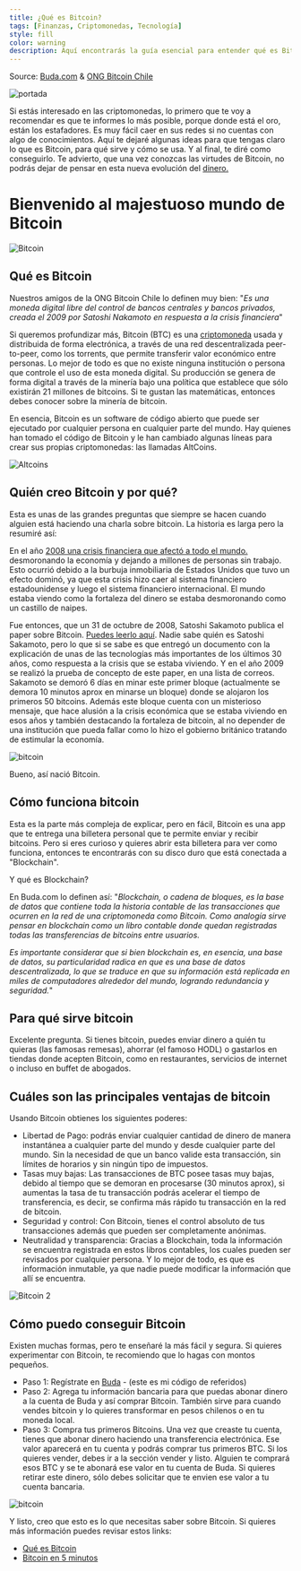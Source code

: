```yaml
---
title: ¿Qué es Bitcoin?
tags: [Finanzas, Criptomonedas, Tecnología]
style: fill
color: warning
description: Aquí encontrarás la guía esencial para entender qué es Bitcoin
---
```


Source: [Buda.com](https://www.buda.com/guias/que-es-bitcoin/) & [ONG Bitcoin Chile](https://www.asociacionbitcoin.org/bitcoin-en-5-minutos/)

![portada](https://imgur.com/JGICFE5.jpg)

Si estás interesado en las criptomonedas, lo primero que te voy a recomendar es que te informes lo más posible, porque donde está el oro, están los estafadores. Es muy fácil caer en sus redes si no cuentas con algo de conocimientos. Aquí te dejaré algunas ideas para que tengas claro lo que es Bitcoin, para qué sirve y cómo se usa. Y al final, te diré como conseguirlo. Te advierto, que una vez conozcas las virtudes de Bitcoin, no podrás dejar de pensar en esta nueva evolución del [dinero.](https://www.tiocripto.com/blog/que-es-el-dinero)

# Bienvenido al majestuoso mundo de Bitcoin

![Bitcoin](https://i.pinimg.com/originals/99/e2/90/99e29092b4c2ee48c915627a11985b8d.gif)

## Qué es Bitcoin

Nuestros amigos de la ONG Bitcoin Chile lo definen muy bien: "*Es una moneda digital libre del control de bancos centrales y bancos privados, creada el 2009 por Satoshi Nakamoto en respuesta a la crisis financiera*"

Si queremos profundizar más, Bitcoin (BTC) es una [criptomoneda](https://www.tiocripto.com/blog/que-son-las-criptomonedas) usada y distribuida de forma electrónica, a través de una red descentralizada peer-to-peer, como los torrents, que permite transferir valor económico entre personas. Lo mejor de todo es que no existe ninguna institución o persona que controle el uso de esta moneda digital. Su producción se genera de forma digital a través de la minería bajo una política que establece que sólo existirán 21 millones de bitcoins. Si te gustan las matemáticas, entonces debes conocer sobre la minería de bitcoin.

En esencia, Bitcoin es un software de código abierto que puede ser ejecutado por cualquier persona en cualquier parte del mundo. Hay quienes han tomado el código de Bitcoin y le han cambiado algunas líneas para crear sus propias criptomonedas: las llamadas AltCoins.

![Altcoins](https://i.pinimg.com/originals/49/7b/9c/497b9c3c21387bc572a2d9086e115664.gif)

## Quién creo Bitcoin y por qué?

Esta es unas de las grandes preguntas que siempre se hacen cuando alguien está haciendo una charla sobre bitcoin. La historia es larga pero la resumiré así:

En el año [2008 una crisis financiera que afectó a todo el mundo.](https://es.wikipedia.org/wiki/Crisis_financiera_de_2008) desmoronando la economía y dejando a millones de personas sin trabajo. Esto ocurrió debido a la burbuja inmobiliaria de Estados Unidos que tuvo un efecto dominó, ya que esta crisis hizo caer al sistema financiero estadounidense y luego el sistema financiero internacional. El mundo estaba viendo como la fortaleza del dinero se estaba desmoronando como un castillo de naipes.

Fue entonces, que un 31 de octubre de 2008, Satoshi Sakamoto publica el paper sobre Bitcoin. [Puedes leerlo aquí](https://bitcoin.org/files/bitcoin-paper/bitcoin_es_latam.pdf). Nadie sabe quién es Satoshi Sakamoto, pero lo que si se sabe es que entregó un documento con la explicación de unas de las tecnologías más importantes de los últimos 30 años, como respuesta a la crisis que se estaba viviendo. Y en el año 2009 se realizó la prueba de concepto de este paper, en una lista de correos. Sakamoto se demoró 6 días en minar este primer bloque (actualmente se demora 10 minutos aprox en minarse un bloque) donde se alojaron los primeros 50 bitcoins. Además este bloque cuenta con un misterioso mensaje, que hace alusión a la crisis económica que se estaba viviendo en esos años y también destacando la fortaleza de bitcoin, al no depender de una institución que pueda fallar como lo hizo el gobierno británico tratando de estimular la economía.

![bitcoin](https://academy.bit2me.com/wp-content/uploads/2019/01/Bloque_Genesis_bitcoin.jpg)

Bueno, así nació Bitcoin.

## Cómo funciona bitcoin

Esta es la parte más compleja de explicar, pero en fácil, Bitcoin es una app que te entrega una billetera personal que te permite enviar y recibir bitcoins. Pero si eres curioso y quieres abrir esta billetera para ver como funciona, entonces te encontrarás con su disco duro que está conectada a "Blockchain".

Y qué es Blockchain?

En Buda.com lo definen así: "*Blockchain, o cadena de bloques, es la base de datos que contiene toda la historia contable de las transacciones que ocurren en la red de una criptomoneda como Bitcoin. Como analogía sirve pensar en blockchain como un libro contable donde quedan registradas todas las transferencias de bitcoins entre usuarios.*

*Es importante considerar que si bien blockchain es, en esencia, una base de datos, su particularidad radica en que es una base de datos descentralizada, lo que se traduce en que su información está replicada en miles de computadores alrededor del mundo, logrando redundancia y seguridad.*"

## Para qué sirve bitcoin

Excelente pregunta. Si tienes bitcoin, puedes enviar dinero a quién tu quieras (las famosas remesas), ahorrar (el famoso HODL) o gastarlos en tiendas donde acepten Bitcoin, como en restaurantes, servicios de internet o incluso en buffet de abogados.

## Cuáles son las principales ventajas de bitcoin

Usando Bitcoin obtienes los siguientes poderes:

- Libertad de Pago: podrás enviar cualquier cantidad de dinero de manera instantánea a cualquier parte del mundo y desde cualquier parte del mundo. Sin la necesidad de que un banco valide esta transacción, sin límites de horarios y sin ningún tipo de impuestos.
- Tasas muy bajas: Las transacciones de BTC posee tasas muy bajas, debido al tiempo que se demoran en procesarse (30 minutos aprox), si aumentas la tasa de tu transacción podrás acelerar el tiempo de transferencia, es decir, se confirma más rápido tu transacción en la red de bitcoin.
- Seguridad y control: Con Bitcoin, tienes el control absoluto de tus transacciones además que pueden ser completamente anónimas.
- Neutralidad y transparencia: Gracias a Blockchain, toda la información se encuentra registrada en estos libros contables, los cuales pueden ser revisados por cualquier persona. Y lo mejor de todo, es que es información inmutable, ya que nadie puede modificar la información que allí se encuentra.

![Bitcoin 2](https://viralchop.com/wp-content/uploads/2018/03/bitcoin-factory.gif)

## Cómo puedo conseguir Bitcoin

Existen muchas formas, pero te enseñaré la más fácil y segura. Si quieres experimentar con Bitcoin, te recomiendo que lo hagas con montos pequeños.

- Paso 1: Regístrate en [Buda](https://buda.com/registro?rf=4FZE2XUQD) - (este es mi código de referidos)
- Paso 2: Agrega tu información bancaria para que puedas abonar dinero a la cuenta de Buda y así comprar Bitcoin. También sirve para cuando vendes bitcoin y lo quieres transformar en pesos chilenos o en tu moneda local.
- Paso 3: Compra tus primeros Bitcoins. Una vez que creaste tu cuenta, tienes que abonar dinero haciendo una transferencia electrónica. Ese valor aparecerá en tu cuenta y podrás comprar tus primeros BTC. Si los quieres vender, debes ir a la sección vender y listo. Alguien te comprará esos BTC y se te abonará ese valor en tu cuenta de Buda. Si quieres retirar este dinero, sólo debes solicitar que te envien ese valor a tu cuenta bancaria.

![bitcoin](https://media1.tenor.com/images/d7021db36d9df5dd76ce46d1e12846a8/tenor.gif?itemid=10721102)


Y listo, creo que esto es lo que necesitas saber sobre Bitcoin. Si quieres más información puedes revisar estos links:

- [Qué es Bitcoin](https://www.buda.com/guias/que-es-bitcoin/)
- [Bitcoin en 5 minutos](https://www.asociacionbitcoin.org/bitcoin-en-5-minutos/)
